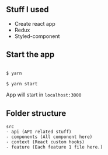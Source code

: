 ## Stuff I used 

- Create react app 
- Redux 
- Styled-component 

## Start the app 

```bash 

$ yarn 

$ yarn start 

```

App will start in `localhost:3000` 

## Folder structure 

```
src 
- api (API related stuff)
- components (All component here)
- context (React custom hooks)
- feature (Each feature 1 file here.)
```
